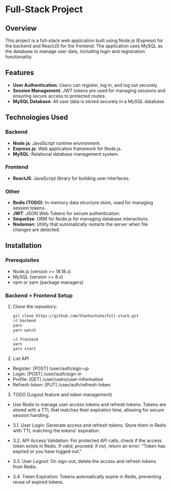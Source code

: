 # Full-Stack Project

## Overview

This project is a full-stack web application built using Node.js (Express) for the backend and ReactJS for the frontend. The application uses MySQL as the database to manage user data, including login and registration functionality.

## Features

- **User Authentication**: Users can register, log in, and log out securely.
- **Session Management**: JWT tokens are used for managing sessions and ensuring secure access to protected routes.
- **MySQL Database**: All user data is stored securely in a MySQL database.

## Technologies Used

### Backend

- **Node.js**: JavaScript runtime environment.
- **Express.js**: Web application framework for Node.js.
- **MySQL**: Relational database management system.

### Frontend

- **ReactJS**: JavaScript library for building user interfaces.

### Other

- **Redis (TODO)**: In-memory data structure store, used for managing session tokens.
- **JWT**: JSON Web Tokens for secure authentication.
- **Sequelize**: ORM for Node.js for managing database interactions.
- **Nodemon**: Utility that automatically restarts the server when file changes are detected.

## Installation

### Prerequisites

- Node.js (version >= 18.18.x)
- MySQL (version >= 8.x)
- npm or yarn (package managers)

### Backend + Frontend Setup

1. Clone the repository:

   ```bash
   git clone https://github.com/thanhuchiha/full-stack.git
   cd backend
   yarn
   yarn watch

   cd frontend
   yarn
   yarn start
   ```
2. List API
  - Register: [POST] /user/auth/sign-up
  - Login: [POST] /user/auth/sign-in
  - Profile: [GET] /user/users/user-information
  - Refresh token: [PUT] /user/auth/refresh-token

3. TODO (Logout feature and token management)
- Use Redis to manage user access tokens and refresh tokens. Tokens are stored with a TTL that matches their expiration time, allowing for secure session handling.
- 3.1. User Login:
Generate access and refresh tokens.
Store them in Redis with TTL matching the tokens' expiration.

- 3.2. API Access Validation:
For protected API calls, check if the access token exists in Redis.
If valid, proceed; if not, return an error: "Token has expired or you have logged out."

- 3.3. User Logout:
On sign-out, delete the access and refresh tokens from Redis.

- 3.4. Token Expiration:
Tokens automatically expire in Redis, preventing reuse of expired tokens.
